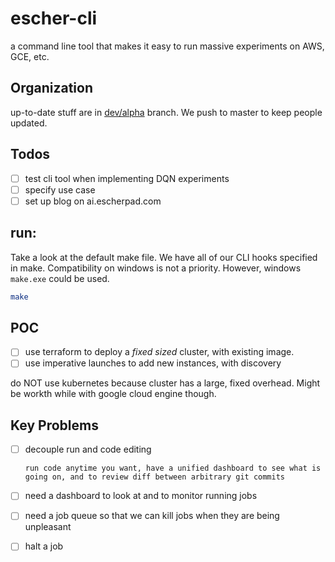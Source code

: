# escher-cli

a command line tool that makes it easy to run massive experiments on AWS, GCE, etc.

## Organization

up-to-date stuff are in [dev/alpha](../../tree/dev/alpha) branch. We push to master to keep people updated.

## Todos

- [ ] test cli tool when implementing DQN experiments
- [ ] specify use case
- [ ] set up blog on ai.escherpad.com

## run: 

Take a look at the default make file. We have all of our CLI hooks specified in make. Compatibility on windows is not a priority. However, windows `make.exe` could be used.

```bash
make
```

## POC

- [ ] use terraform to deploy a *fixed sized* cluster, with existing image.
- [ ] use imperative launches to add new instances, with discovery

do NOT use kubernetes because cluster has a large, fixed overhead. Might be workth while with google cloud engine though.

## Key Problems

- [ ] decouple run and code editing

      run code anytime you want, have a unified dashboard to see what is going on, and to review diff between arbitrary git commits

- [ ] need a dashboard to look at and to monitor running jobs

- [ ] need a job queue so that we can kill jobs when they are being unpleasant

- [ ] halt a job
